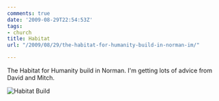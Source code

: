 ```yaml
---
comments: true
date: '2009-08-29T22:54:53Z'
tags:
- church
title: Habitat
url: "/2009/08/29/the-habitat-for-humanity-build-in-norman-im/"

---
```

<p>The Habitat for Humanity build in Norman. I'm getting lots of advice from David and Mitch.</p>

![Habitat Build](/images/2009/habitat.jpg)
